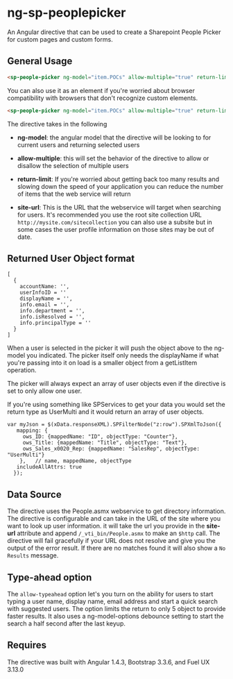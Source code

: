 # ng-sp-peoplepicker
An Angular directive that can be used to create a Sharepoint People Picker for custom pages and custom forms.

General Usage
------------
~~~~HTML
<sp-people-picker ng-model="item.POCs" allow-multiple="true" return-limit="50" site-url="https://sharepoint.com/site" allow-typeahead="true">
~~~~
You can also use it as an element if you're worried about browser compatibility with browsers that don't recognize custom elements.

~~~~HTML
<sp-people-picker ng-model="item.POCs" allow-multiple="true" return-limit="50" site-url="https://sharepoint.com/site" allow-typeahead="true">
~~~~

The directive takes in the following

* **ng-model**: the angular model that the directive will be looking to for current users and returning selected users

* **allow-multiple**: this will set the behavior of the directive to allow or disallow the selection of multiple users

* **return-limit**: If you're worried about getting back too many results and slowing down the speed of your application you can reduce the number of items that the web service will return

* **site-url**: This is the URL that the webservice will target when searching for users. It's recommended you use the root site collection URL `http://mysite.com/sitecollection` you can also use a subsite but in some cases the user profile information on those sites may be out of date.

Returned User Object format
------------------
~~~JS
[
  {
    accountName: '',
    userInfoID = ''
    displayName = '',
    info.email = '',
    info.department = '',
    info.isResolved = '',
    info.principalType = ''
  }
]
~~~

When a user is selected in the picker it will push the object above to the ng-model you indicated. The picker itself only needs the displayName if what you're passing into it on load is a smaller object from a getListItem operation.

The picker will always expect an array of user objects even if the directive is set to only allow one user.

If you're using something like SPServices to get your data you would set the return type as UserMulti and it would return an array of user objects.

~~~JS
var myJson = $(xData.responseXML).SPFilterNode("z:row").SPXmlToJson({
   mapping: {
     ows_ID: {mappedName: "ID", objectType: "Counter"},
     ows_Title: {mappedName: "Title", objectType: "Text"},
     ows_Sales_x0020_Rep: {mappedName: "SalesRep", objectType: "UserMulti"}
    },   // name, mappedName, objectType
   includeAllAttrs: true
  });
~~~

Data Source
-----------------
The directive uses the People.asmx webservice to get directory information. The directive is configurable and can take in the URL of the site where you want to look up user information. it will take the url you provide in the **site-url** attribute and append `/_vti_bin/People.asmx` to make an `$http` call. The directive will fail gracefully if your URL does not resolve and give you the output of the error result. If there are no matches found it will also show a `No Results` message.

Type-ahead option
-----------------
The `allow-typeahead` option let's you turn on the ability for users to start typing a user name, display name, email address and start a quick search with suggested users. The option limits the return to only 5 object to provide faster results. It also uses a ng-model-options debounce setting to start the search a half second after the last keyup.

Requires
------------------
The directive was built with Angular 1.4.3, Bootstrap 3.3.6, and Fuel UX 3.13.0
